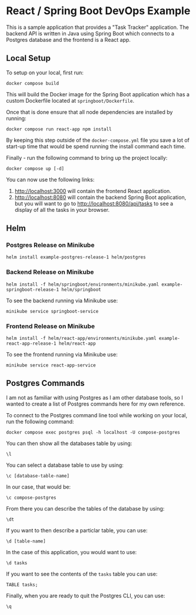 # React / Spring Boot DevOps Example

This is a sample application that provides a "Task Tracker" application. The backend API is written in Java using Spring Boot which connects to a Postgres database and the frontend is a React app.

## Local Setup

To setup on your local, first run:

```
docker compose build
```

This will build the Docker image for the Spring Boot application which has a custom Dockerfile located at `springboot/Dockerfile`.

Once that is done ensure that all node dependencies are installed by running:

```
docker compose run react-app npm install
```

By keeping this step outside of the `docker-compose.yml` file you save a lot of start-up time that would be spend running the install command each time.

Finally - run the following command to bring up the project locally:

```
docker compose up [-d]
```

You can now use the following links:

1. [http://localhost:3000](http://localhost:3000) will contain the frontend React application.
2. [http://localhost:8080](http://localhost:8080) will contain the backend Spring Boot application, but you will want to go to [http://localhost:8080/api/tasks](http://localhost:8080/api/tasks) to see a display of all the tasks in your browser.

## Helm

### Postgres Release on Minikube

```
helm install example-postgres-release-1 helm/postgres
```

### Backend Release on Minikube

```
helm install -f helm/springboot/environments/minikube.yaml example-springboot-release-1 helm/springboot
```

To see the backend running via Minikube use:

```
minikube service springboot-service
```

### Frontend Release on Minikube

```
helm install -f helm/react-app/environments/minikube.yaml example-react-app-release-1 helm/react-app
```

To see the frontend running via Minikube use:

```
minikube service react-app-service
```

## Postgres Commands

I am not as familiar with using Postgres as I am other database tools, so I wanted to create a list of Postgres commands here for my own reference.

To connect to the Postgres command line tool while working on your local, run the following command:

```
docker compose exec postgres psql -h localhost -U compose-postgres
```

You can then show all the databases table by using:

```
\l
```

You can select a database table to use by using:

```
\c [database-table-name]
```

In our case, that would be:

```
\c compose-postgres
```

From there you can describe the tables of the database by using:

```
\dt
```

If you want to then describe a particlar table, you can use:

```
\d [table-name]
```

In the case of this application, you would want to use:

```
\d tasks
```

If you want to see the contents of the `tasks` table you can use:

```
TABLE tasks;
```

Finally, when you are ready to quit the Postgres CLI, you can use:

```
\q
```